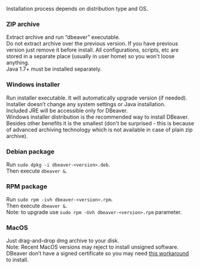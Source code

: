 Installation process depends on distribution type and OS.

### ZIP archive
Extract archive and run “dbeaver” executable.  
Do not extract archive over the previous version. If you have previous version just remove it before install. All configurations, scripts, etc are stored in a separate place (usually in user home) so you won't loose anything.  
Java 1.7+ must be installed separately.

### Windows installer
Run installer executable. It will automatically upgrade version (if needed).  
Installer doesn’t change any system settings or Java installation.  
Included JRE will be accessible only for DBeaver.  
Windows installer distribution is the recommended way to install DBeaver. Besides other benefits it is the smallest (don't be surprised - this is because of advanced archiving technology which is not available in case of plain zip archive).

### Debian package
Run `sudo dpkg -i dbeaver-<version>.deb`.  
Then execute `dbeaver &`.  

### RPM package
Run `sudo rpm -ivh dbeaver-<version>.rpm`.  
Then execute `dbeaver &`.  
Note: to upgrade use `sudo rpm -Uvh dbeaver-<version>.rpm` parameter.

### MacOS
Just drag-and-drop dmg archive to your disk.  
Note: Recent MacOS versions may reject to install unsigned software.  DBeaver don’t have a signed certificate so you may need [this workaround](http://www.tech-recipes.com/rx/45404/mac-downloaded-app-is-damaged-and-cant-be-opened-error-solved/) to install.